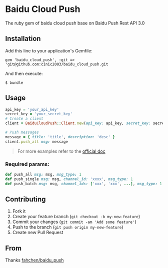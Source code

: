 # Baidu Cloud Push

The ruby gem of baidu cloud push base on Baidu Push Rest API 3.0

## Installation

Add this line to your application's Gemfile:

    gem 'baidu_cloud_push', :git => 'git@github.com:cinic2003/baidu_cloud_push.git

And then execute:

    $ bundle


## Usage

```ruby
api_key = 'your_api_key'
secret_key = 'your_secret_key'
# Create a client
client = BaiduCloudPush::Client.new(api_key: api_key, secret_key: secret_key)

# Push messages
message = { title: 'title', description: 'desc' }
client.push_all msg: message
```
>For more examples refer to the [official doc](http://push.baidu.com/doc/restapi/restapi)

### Required params:
```ruby
def push_all msg: msg, msg_type: 1
def push_single msg: msg, channel_id: 'xxxx', msg_type: 1
def push_batch msg: msg, channel_ids: ['xxx', 'xxx', ...], msg_type: 1
```

## Contributing

1. Fork it
2. Create your feature branch (`git checkout -b my-new-feature`)
3. Commit your changes (`git commit -am 'Add some feature'`)
4. Push to the branch (`git push origin my-new-feature`)
5. Create new Pull Request

## From
Thanks [fahchen/baidu_push](https://github.com/fahchen/baidu_push.git)
